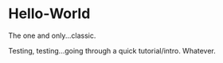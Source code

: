 # Hello-World
The one and only...classic.

Testing, testing...going through a quick tutorial/intro.  Whatever.
